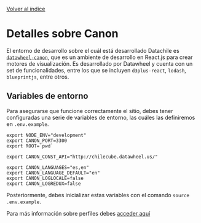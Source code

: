 [Volver al índice](general.md)

# Detalles sobre Canon
El entorno de desarrollo sobre el cuál está desarrollado Datachile es [`datawheel-canon`](https://github.com/Datawheel/datawheel-canon), que es un ambiente de desarrollo en React.js para crear motores de visualización. Es desarrollado por Datawheel y cuenta con un set de funcionalidades, entre los que se incluyen `d3plus-react`, `lodash`, `blueprintjs`, entre otros.

## Variables de entorno
Para asegurarse que funcione correctamente el sitio, debes tener configuradas una serie de variables de entorno, las cuáles las definiremos en `.env.example`.

```JSX
export NODE_ENV="development"
export CANON_PORT=3300
export ROOT=`pwd`

export CANON_CONST_API="http://chilecube.datawheel.us/"

export CANON_LANGUAGES="es,en"
export CANON_LANGUAGE_DEFAULT="en"
export CANON_LOGLOCALE=false
export CANON_LOGREDUX=false
```

Posteriormente, debes inicializar estas variables con el comando `source .env.example`.

Para más información sobre perfiles debes [acceder aquí](charts.md)
